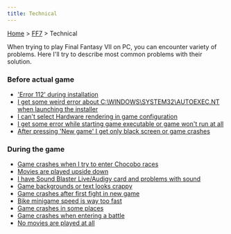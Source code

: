 ```yaml
---
title: Technical
---
```


[Home](/ff7-flat-wiki/Main%20Page.md) > [FF7](/ff7-flat-wiki/FF7.md) > Technical

When trying to play Final Fantasy VII on PC, you can encounter variety
of problems. Here I'll try to describe most common problems with their
solution.

### Before actual game

-   ['Error 112' during installation][]
-   [I get some weird error about C:\\WINDOWS\\SYSTEM32\\AUTOEXEC.NT
    when launching the installer][]
-   [I can't select Hardware rendering in game configuration][]
-   [I get some error while starting game executable or game won't run
    at all][]
-   [After pressing 'New game' I get only black screen or game
    crashes][]

### During the game

-   [Game crashes when I try to enter Chocobo races][]
-   [Movies are played upside down][]
-   [I have Sound Blaster Live/Audigy card and problems with sound][]
-   [Game backgrounds or text looks crappy][]
-   [Game crashes after first fight in new game][]
-   [Bike minigame speed is way too fast][]
-   [Game crashes in some places][]
-   [Game crashes when entering a battle][]
-   [No movies are played at all][]

  ['Error 112' during installation]: /ff7-flat-wiki/FF7/Technical/Error%20112.md "wikilink"
  [I get some weird error about C:\\WINDOWS\\SYSTEM32\\AUTOEXEC.NT when launching the installer]:
    FF7/Technical/Autoexec.nt "wikilink"
  [I can't select Hardware rendering in game configuration]: /ff7-flat-wiki/FF7/Technical/Hardware%20rendering.md
    "wikilink"
  [I get some error while starting game executable or game won't run at all]:
    FF7/Technical/Game_won't_run "wikilink"
  [After pressing 'New game' I get only black screen or game crashes]: /ff7-flat-wiki/FF7/Technical/New%20game.md
    "wikilink"
  [Game crashes when I try to enter Chocobo races]: /ff7-flat-wiki/FF7/Technical/Chocobo%20races.md
    "wikilink"
  [Movies are played upside down]: /ff7-flat-wiki/FF7/Technical/Movies.md "wikilink"
  [I have Sound Blaster Live/Audigy card and problems with sound]: /ff7-flat-wiki/FF7/Technical/Sound%20blaster.md
    "wikilink"
  [Game backgrounds or text looks crappy]: /ff7-flat-wiki/FF7/Technical/Graphic%20problems.md
    "wikilink"
  [Game crashes after first fight in new game]: /ff7-flat-wiki/FF7/Technical/1st%20fight.md
    "wikilink"
  [Bike minigame speed is way too fast]: /ff7-flat-wiki/FF7/Technical/Bike%20minigame.md
    "wikilink"
  [Game crashes in some places]: /ff7-flat-wiki/FF7/Technical/Random%20crashes.md "wikilink"
  [Game crashes when entering a battle]: /ff7-flat-wiki/FF7/Technical/Swirl.md "wikilink"
  [No movies are played at all]: /ff7-flat-wiki/FF7/Technical/NoMovies.md "wikilink"
